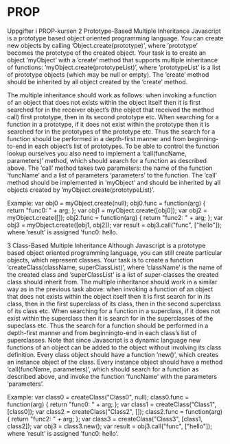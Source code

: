 # PROP
Uppgifter i PROP-kursen
2 Prototype-Based Multiple Inheritance
Javascript is a prototype based object oriented programming language. You
can create new objects by calling ’Object.create(prototype)’, where
’prototype’ becomes the prototype of the created object. Your task is to
create an object ’myObject’ with a ’create’ method that supports multiple
inheritance of functions: ’myObject.create(prototypeList)’, where
’prototypeList’ is a list of prototype objects (which may be null or empty).
The ’create’ method should be inherited by all object created by the
’create’ method.

The multiple inheritance should work as follows: when invoking a function of
an object that does not exists within the object itself then it is first searched
for in the receiver object’s (the object that received the method call) first
prototype, then in its second prototype etc. When searching for a function
in a prototype, if it does not exist within the prototype then it is searched
for in the prototypes of the prototype etc. Thus the search for a function
should be performed in a depth-first manner and from beginning-to-end in
each object’s list of prototypes.
To be able to control the function lookup ourselves you also need to implement
a ’call(funcName, parameters)’ method, which should search for a
function as described above. The ’call’ method takes two parameters: the
name of the function ’funcName’ and a list of parameters ’parameters’ to
the function. The ’call’ method should be implemented in ’myObject’ and
should be inherited by all objects created by ’myObject.create(prototypeList)’.

Example:
var obj0 = myObject.create(null);
obj0.func = function(arg) { return "func0: " + arg; };
var obj1 = myObject.create([obj0]);
var obj2 = myObject.create([]);
obj2.func = function(arg) { return "func2: " + arg; };
var obj3 = myObject.create([obj1, obj2]);
var result = obj3.call("func", ["hello"]);
where ’result’ is assigned ’func0: hello.


3 Class-Based Multiple Inheritance
Although Javascript is a prototype based object oriented programming language,
you can still create particular objects, which represent classes.
Your task is to create a function ’createClass(className, superClassList)’,
where ’className’ is the name of the created class and ’superClassList’
is a list of super-classes the created class should inherit from.
The multiple inheritance should work in a similar way as in the previous task
above: when invoking a function of an object that does not exists within the
object itself then it is first search for in its class, then in the first superclass
of its class, then in the second superclass of its class etc. When searching for
a function in a superclass, if it does not exist within the superclass then it
is search for in the superclasses of the supeclass etc. Thus the search for a
function should be performed in a depth-first manner and from beginningto-end
in each class’s list of superclasses. Note that since Javascript is a
dynamic language new functions of an object can be added to the object
without involving its class definition.
Every class object should have a function ’new()’, which creates an instance
object of the class.
Every instance object should have a method ’call(funcName, parameters)’,
which should search for a function as described above, and invoke the function
’funcName’ with the parameters ’parameters’.

Example:
var class0 = createClass("Class0", null);
class0.func = function(arg) { return "func0: " + arg; };
var class1 = createClass("Class1", [class0]);
var class2 = createClass("Class2", []);
class2.func = function(arg) { return "func2: " + arg; };
var class3 = createClass("Class3", [class1, class2]);
var obj3 = class3.new();
var result = obj3.call("func", ["hello"]);
where ’result’ is assigned ’func0: hello’.

